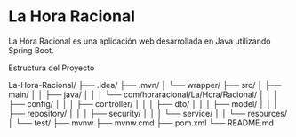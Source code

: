# La Hora Racional

La Hora Racional es una aplicación web desarrollada en Java utilizando Spring Boot.

Estructura del Proyecto

La-Hora-Racional/
├── .idea/
├── .mvn/
│   └── wrapper/
├── src/
│   ├── main/
│   │   ├── java/
│   │   │   └── com/horaracional/La/Hora/Racional/
│   │   │       ├── config/
│   │   │       ├── controller/
│   │   │       ├── dto/
│   │   │       ├── model/
│   │   │       ├── repository/
│   │   │       ├── security/
│   │   │       └── service/
│   │   └── resources/
│   └── test/
├── mvnw
├── mvnw.cmd
├── pom.xml
└── README.md

